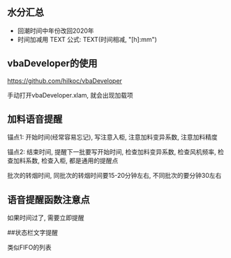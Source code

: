 ## 水分汇总

- 回潮时间中年份改回2020年
- 时间加减用 TEXT 公式: TEXT(时间相减, "[h]:mm")



## vbaDeveloper的使用

<https://github.com/hilkoc/vbaDeveloper>

手动打开vbaDeveloper.xlam, 就会出现加载项



## 加料语音提醒

锚点1: 开始时间(经常容易忘记), 写注意入柜, 注意加料变异系数, 注意加料精度

锚点2: 结束时间, 提醒下一批要写开始时间, 检查加料变异系数, 检查风机频率, 检查加料系数, 检查入柜,  都是通用的提醒点

批次的转烟时间, 同批次的转烟时间要15-20分钟左右, 不同批次的要分钟30左右



## 语音提醒函数注意点

如果时间过了, 需要立即提醒



##状态栏文字提醒

类似FIFO的列表